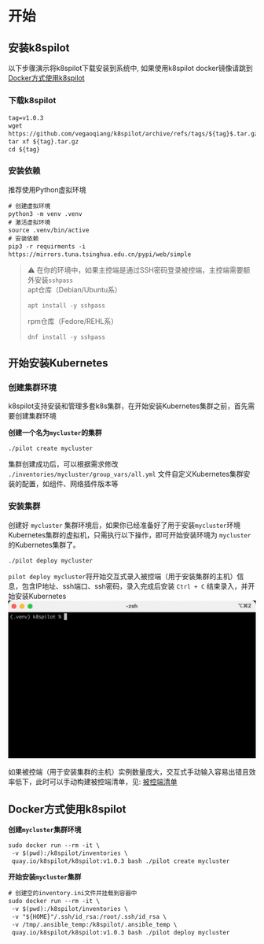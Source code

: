 # 开始

## 安装k8spilot
以下步骤演示将k8spilot下载安装到系统中, 如果使用k8spilot docker镜像请跳到[Docker方式使用k8spilot](#docker方式使用k8spilot)

### 下载k8spilot

```shell
tag=v1.0.3
wget https://github.com/vegaoqiang/k8spilot/archive/refs/tags/${tag}$.tar.gz
tar xf ${tag}.tar.gz
cd ${tag}
```

### 安装依赖
推荐使用Python虚拟环境

```shell
# 创建虚拟环境
python3 -m venv .venv
# 激活虚拟环境
source .venv/bin/active
# 安装依赖
pip3 -r requirments -i https://mirrors.tuna.tsinghua.edu.cn/pypi/web/simple
```

> :warning: 在你的环境中，如果主控端是通过SSH密码登录被控端，主控端需要额外安装`sshpass`  
>apt仓库（Debian/Ubuntu系）
>```shell
>apt install -y sshpass
>```
>
>rpm仓库（Fedore/REHL系）
>```shell
>dnf install -y sshpass
>```


## 开始安装Kubernetes

### 创建集群环境
k8spilot支持安装和管理多套k8s集群，在开始安装Kubernetes集群之前，首先需要创建集群环境

**创建一个名为`mycluster`的集群**
```shell
./pilot create mycluster
```

集群创建成功后，可以根据需求修改 `./inventories/mycluster/group_vars/all.yml` 文件自定义Kubernetes集群安装的配置，如组件、网络插件版本等

### 安装集群
创建好 `mycluster` 集群环境后，如果你已经准备好了用于安装`mycluster`环境Kubernetes集群的虚拟机，只需执行以下操作，即可开始安装环境为 `mycluster` 的Kubernetes集群了。
```shell
./pilot deploy mycluster
```

`pilot deploy mycluster`将开始交互式录入被控端（用于安装集群的主机）信息，包含IP地址、ssh端口、ssh密码，录入完成后安装 `Ctrl + C` 结束录入，并开始安装Kubernetes
![example](/docs/images/getting-started.gif)

如果被控端（用于安装集群的主机）实例数量庞大，交互式手动输入容易出错且效率低下，此时可以手动构建被控端清单，见: [被控端清单](inventory.md)

##  Docker方式使用k8spilot

**创建`mycluster`集群环境**
```shell
sudo docker run --rm -it \
 -v $(pwd):/k8spilot/inventories \
 quay.io/k8spilot/k8spilot:v1.0.3 bash ./pilot create mycluster
```

**开始安装`mycluster`集群**
```shell
# 创建空的inventory.ini文件并挂载到容器中
sudo docker run --rm -it \
 -v $(pwd):/k8spilot/inventories \
 -v "${HOME}"/.ssh/id_rsa:/root/.ssh/id_rsa \
 -v /tmp/.ansible_temp:/k8spilot/.ansible_temp \
 quay.io/k8spilot/k8spilot:v1.0.3 bash ./pilot deploy mycluster
```

